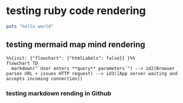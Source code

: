 # testing ruby code rendering
```ruby 
puts "hello world"
```

## testing mermaid map mind rendering
```mermaid
%%{init: {"flowchart": {"htmlLabels": false}} }%%
flowchart TD
  markdown("`User enters **query** parameters`") --> id2(Browser parses URL + issues HTTP request) --> id3([App server waiting and accepts incoming connection])
```

### testing markdown rending in Github
